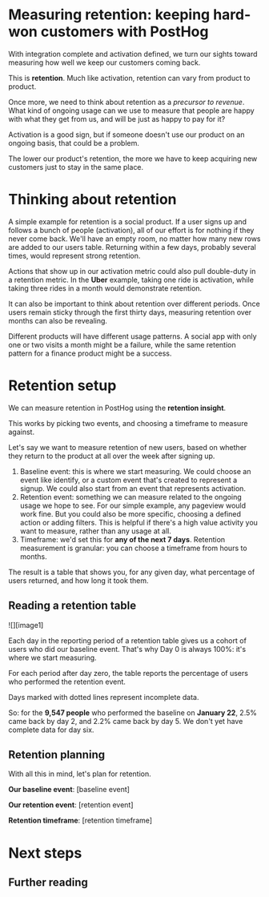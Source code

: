 # Measuring retention: keeping hard-won customers with PostHog

With integration complete and activation defined, we turn our sights toward measuring how well we keep our customers coming back.

This is **retention**. Much like activation, retention can vary from product to product.

Once more, we need to think about retention as a *precursor to revenue*. What kind of ongoing usage can we use to measure that people are happy with what they get from us, and will be just as happy to pay for it?

Activation is a good sign, but if someone doesn't use our product on an ongoing basis, that could be a problem.

The lower our product's retention, the more we have to keep acquiring new customers just to stay in the same place.

# Thinking about retention

A simple example for retention is a social product. If a user signs up and follows a bunch of people (activation), all of our effort is for nothing if they never come back. We'll have an empty room, no matter how many new rows are added to our users table. Returning within a few days, probably several times, would represent strong retention.

Actions that show up in our activation metric could also pull double-duty in a retention metric. In the **Uber** example, taking one ride is activation, while taking three rides in a month would demonstrate retention.

It can also be important to think about retention over different periods. Once users remain sticky through the first thirty days, measuring retention over months can also be revealing.

Different products will have different usage patterns. A social app with only one or two visits a month might be a failure, while the same retention pattern for a finance product might be a success.

# Retention setup

We can measure retention in PostHog using the **retention insight**.

This works by picking two events, and choosing a timeframe to measure against.

Let's say we want to measure retention of new users, based on whether they return to the product at all over the week after signing up.

1. Baseline event: this is where we start measuring. We could choose an event like identify, or a custom event that's created to represent a signup. We could also start from an event that represents activation.  
2. Retention event: something we can measure related to the ongoing usage we hope to see. For our simple example, any pageview would work fine. But you could also be more specific, choosing a defined action or adding filters. This is helpful if there's a high value activity you want to measure, rather than any usage at all.  
3. Timeframe: we'd set this for **any of the next 7 days**. Retention measurement is granular: you can choose a timeframe from hours to months.

The result is a table that shows you, for any given day, what percentage of users returned, and how long it took them.

## Reading a retention table

![][image1]

Each day in the reporting period of a retention table gives us a cohort of users who did our baseline event. That's why Day 0 is always 100%: it's where we start measuring.

For each period after day zero, the table reports the percentage of users who performed the retention event.

Days marked with dotted lines represent incomplete data.

So: for the **9,547 people** who performed the baseline on **January 22**, 2.5% came back by day 2, and 2.2% came back by day 5\. We don't yet have complete data for day six.

## Retention planning

With all this in mind, let's plan for retention.

**Our baseline event**: [baseline event]

**Our retention event**: [retention event]

**Retention timeframe**: [retention timeframe]

# Next steps

## Further reading

